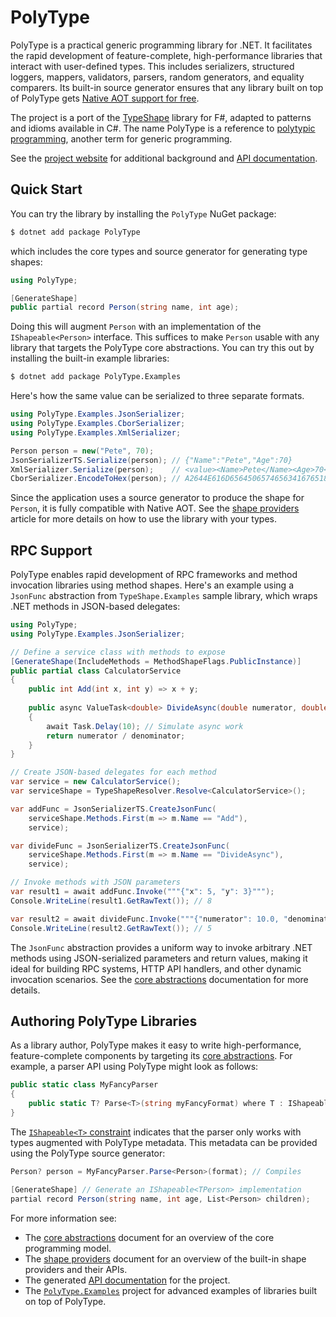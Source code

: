 # PolyType

PolyType is a practical generic programming library for .NET. It facilitates the rapid development of feature-complete, high-performance libraries that interact with user-defined types. This includes serializers, structured loggers, mappers, validators, parsers, random generators, and equality comparers. Its built-in source generator ensures that any library built on top of PolyType gets [Native AOT support for free](https://eiriktsarpalis.wordpress.com/2024/10/22/source-generators-for-free/).

The project is a port of the [TypeShape](https://github.com/eiriktsarpalis/TypeShape) library for F#, adapted to patterns and idioms available in C#. The name PolyType is a reference to [polytypic programming](https://en.wikipedia.org/wiki/Polymorphism_(computer_science)#Polytypism), another term for generic programming.

See the [project website](https://eiriktsarpalis.github.io/PolyType) for additional background and [API documentation](https://eiriktsarpalis.github.io/PolyType/api/PolyType.html).

## Quick Start

You can try the library by installing the `PolyType` NuGet package:

```bash
$ dotnet add package PolyType
```

which includes the core types and source generator for generating type shapes:

```csharp
using PolyType;

[GenerateShape]
public partial record Person(string name, int age);
```

Doing this will augment `Person` with an implementation of the `IShapeable<Person>` interface. This suffices to make `Person` usable with any library that targets the PolyType core abstractions. You can try this out by installing the built-in example libraries:

```bash
$ dotnet add package PolyType.Examples
```

Here's how the same value can be serialized to three separate formats.

```csharp
using PolyType.Examples.JsonSerializer;
using PolyType.Examples.CborSerializer;
using PolyType.Examples.XmlSerializer;

Person person = new("Pete", 70);
JsonSerializerTS.Serialize(person); // {"Name":"Pete","Age":70}
XmlSerializer.Serialize(person);    // <value><Name>Pete</Name><Age>70</Age></value>
CborSerializer.EncodeToHex(person); // A2644E616D656450657465634167651846
```

Since the application uses a source generator to produce the shape for `Person`, it is fully compatible with Native AOT. See the [shape providers](https://eiriktsarpalis.github.io/PolyType/shape-providers.html) article for more details on how to use the library with your types.

## RPC Support

PolyType enables rapid development of RPC frameworks and method invocation libraries using method shapes. Here's an example using a `JsonFunc` abstraction from `TypeShape.Examples` sample library, which wraps .NET methods in JSON-based delegates:

```csharp
using PolyType;
using PolyType.Examples.JsonSerializer;

// Define a service class with methods to expose
[GenerateShape(IncludeMethods = MethodShapeFlags.PublicInstance)]
public partial class CalculatorService
{
    public int Add(int x, int y) => x + y;
    
    public async ValueTask<double> DivideAsync(double numerator, double denominator)
    {
        await Task.Delay(10); // Simulate async work
        return numerator / denominator;
    }
}

// Create JSON-based delegates for each method
var service = new CalculatorService();
var serviceShape = TypeShapeResolver.Resolve<CalculatorService>();

var addFunc = JsonSerializerTS.CreateJsonFunc(
    serviceShape.Methods.First(m => m.Name == "Add"), 
    service);

var divideFunc = JsonSerializerTS.CreateJsonFunc(
    serviceShape.Methods.First(m => m.Name == "DivideAsync"), 
    service);

// Invoke methods with JSON parameters
var result1 = await addFunc.Invoke("""{"x": 5, "y": 3}""");
Console.WriteLine(result1.GetRawText()); // 8

var result2 = await divideFunc.Invoke("""{"numerator": 10.0, "denominator": 2.0}""");
Console.WriteLine(result2.GetRawText()); // 5
```

The `JsonFunc` abstraction provides a uniform way to invoke arbitrary .NET methods using JSON-serialized parameters and return values, making it ideal for building RPC systems, HTTP API handlers, and other dynamic invocation scenarios. See the [core abstractions](https://eiriktsarpalis.github.io/PolyType/core-abstractions.html#method-shapes) documentation for more details.

## Authoring PolyType Libraries

As a library author, PolyType makes it easy to write high-performance, feature-complete components by targeting its [core abstractions](https://eiriktsarpalis.github.io/PolyType/core-abstractions.html). For example, a parser API using PolyType might look as follows:

```csharp
public static class MyFancyParser
{
    public static T? Parse<T>(string myFancyFormat) where T : IShapeable<T>;
}
```

The [`IShapeable<T>` constraint](https://eiriktsarpalis.github.io/PolyType/api/PolyType.IShapeable-1.html) indicates that the parser only works with types augmented with PolyType metadata. This metadata can be provided using the PolyType source generator:

```csharp
Person? person = MyFancyParser.Parse<Person>(format); // Compiles

[GenerateShape] // Generate an IShapeable<TPerson> implementation
partial record Person(string name, int age, List<Person> children);
```

For more information see:

* The [core abstractions](https://eiriktsarpalis.github.io/PolyType/core-abstractions.html) document for an overview of the core programming model.
* The [shape providers](https://eiriktsarpalis.github.io/PolyType/shape-providers.html) document for an overview of the built-in shape providers and their APIs.
* The generated [API documentation](https://eiriktsarpalis.github.io/PolyType/api/PolyType.html) for the project.
* The [`PolyType.Examples`](https://github.com/eiriktsarpalis/PolyType/tree/main/src/PolyType.Examples) project for advanced examples of libraries built on top of PolyType.
